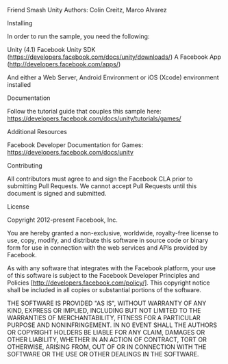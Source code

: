 Friend Smash Unity
Authors: Colin Creitz, Marco Alvarez

Installing

In order to run the sample, you need the following:

Unity (4.1)
Facebook Unity SDK (https://developers.facebook.com/docs/unity/downloads/)
A Facebook App (http://developers.facebook.com/apps/)

And either a Web Server, Android Environment or iOS (Xcode) environment installed

Documentation

Follow the tutorial guide that couples this sample here: https://developers.facebook.com/docs/unity/tutorials/games/

Additional Resources

Facebook Developer Documentation for Games: https://developers.facebook.com/docs/unity

Contributing

All contributors must agree to and sign the Facebook CLA prior to submitting Pull Requests. We cannot accept Pull Requests until this document is signed and submitted.

License

Copyright 2012-present Facebook, Inc.

You are hereby granted a non-exclusive, worldwide, royalty-free license to use, copy, modify, and distribute this software in source code or binary form for use in connection with the web services and APIs provided by Facebook.

As with any software that integrates with the Facebook platform, your use of this software is subject to the Facebook Developer Principles and Policies [http://developers.facebook.com/policy/]. This copyright notice shall be included in all copies or substantial portions of the software.

THE SOFTWARE IS PROVIDED "AS IS", WITHOUT WARRANTY OF ANY KIND, EXPRESS OR IMPLIED, INCLUDING BUT NOT LIMITED TO THE WARRANTIES OF MERCHANTABILITY, FITNESS FOR A PARTICULAR PURPOSE AND NONINFRINGEMENT. IN NO EVENT SHALL THE AUTHORS OR COPYRIGHT HOLDERS BE LIABLE FOR ANY CLAIM, DAMAGES OR OTHER LIABILITY, WHETHER IN AN ACTION OF CONTRACT, TORT OR OTHERWISE, ARISING FROM, OUT OF OR IN CONNECTION WITH THE SOFTWARE OR THE USE OR OTHER DEALINGS IN THE SOFTWARE.